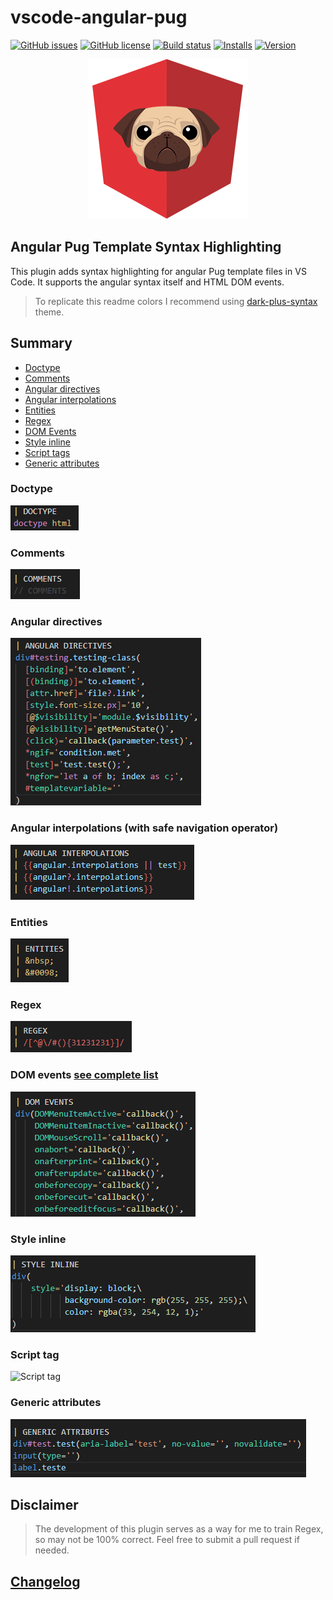# vscode-angular-pug

[![GitHub issues](https://img.shields.io/github/issues/ghaschel/vscode-angular-pug.svg)](https://github.com/ghaschel/vscode-angular-pug/issues)
[![GitHub license](https://img.shields.io/badge/license-MIT-blue.svg)](https://github.com/ghaschel/vscode-angular-pug/blob/master/LICENSE)
[![Build status](https://travis-ci.org/ghaschel/vscode-angular-pug.svg?branch=master)](https://travis-ci.org/ghaschel/vscode-angular-pug.svg?branch=master)
[![Installs](https://vsmarketplacebadge.apphb.com/installs-short/ghaschel.vscode-angular-pug.svg?style=flat&color=blue)](https://marketplace.visualstudio.com/items?itemName=ghaschel.vscode-pug-html)
[![Version](https://vsmarketplacebadge.apphb.com/version-short/ghaschel.vscode-angular-pug.svg?style=flat&color=blue)](https://marketplace.visualstudio.com/items?itemName=ghaschel.vscode-pug-html)

<div align="center">
    <img src="https://raw.githubusercontent.com/ghaschel/vscode-angular-pug/master/assets/angular-pug.png" title="vscode-angular-pug" alt="Logo" />
</div>

## Angular Pug Template Syntax Highlighting

This plugin adds syntax highlighting for angular Pug template files in VS Code. It supports the angular syntax itself and HTML DOM events.

> To replicate this readme colors I recommend using [dark-plus-syntax](https://marketplace.visualstudio.com/items?itemName=dunstontc.dark-plus-syntax) theme.

## Summary

- [Doctype](#doctype)
- [Comments](#comments)
- [Angular directives](#angular-directives)
- [Angular interpolations](#angular-interpolations)
- [Entities](#html-entities)
- [Regex](#regex)
- [DOM Events](#dom-events)
- [Style inline](#style-inline)
- [Script tags](#script-tags)
- [Generic attributes](#generic-attributes)

### Doctype

<span name="doctype"></span>

<img src="https://raw.githubusercontent.com/ghaschel/vscode-angular-pug/master/assets/doctype.png" title="vscode-angular-html" alt="Doctype" />

### Comments

<span name="comments"></span>

<img src="https://raw.githubusercontent.com/ghaschel/vscode-angular-pug/master/assets/comments.png" title="vscode-angular-html" alt="Comments" />

### Angular directives

<span name="angular-directives"></span>

<img src="https://raw.githubusercontent.com/ghaschel/vscode-angular-pug/master/assets/angular-directives.png" title="Angular directives" alt="Angular directives" />

### Angular interpolations (with safe navigation operator)

<span name="angular-interpolations"></span>

<img src="https://raw.githubusercontent.com/ghaschel/vscode-angular-pug/master/assets/angular-interpolations.png" title="Angular Interpolations" alt="Angular Interpolations" />

### Entities

<span name="html-entities"></span>

<img src="https://raw.githubusercontent.com/ghaschel/vscode-angular-pug/master/assets/entities.png" title="HTML Entities" alt="HTML Entities" />

### Regex

<span name="regex"></span>

<img src="https://raw.githubusercontent.com/ghaschel/vscode-angular-pug/master/assets/regex.png" title="vscode-angular-html" alt="Regex" />

### DOM events [see complete list](DOM-EVENTS.md)

<span name="dom-events"></span>

<img src="https://raw.githubusercontent.com/ghaschel/vscode-angular-pug/master/assets/dom-events.png" title="DOM events" alt="DOM events" />

### Style inline

<span name="style-inline"></span>

<img src="https://raw.githubusercontent.com/ghaschel/vscode-angular-pug/master/assets/style-inline.png" title="Style inline" alt="Style inline" />

### Script tag

<span name="script-tags"></span>

<img src="https://raw.githubusercontent.com/ghaschel/vscode-angular-pu/master/assets/script-tag.png" title="Script tags" alt="Script tag" />

### Generic attributes

<span name="generic-attributes"></span>

<img src="https://raw.githubusercontent.com/ghaschel/vscode-angular-pug/master/assets/generic-attributes.png" title="Generic attributes" alt="Generic attributes" />

## Disclaimer

> The development of this plugin serves as a way for me to train Regex, so may not be 100% correct. Feel free to submit a pull request if needed.

## [Changelog](CHANGELOG.md)
